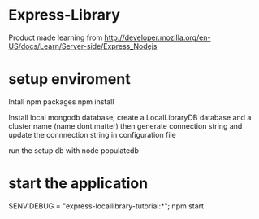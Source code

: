 # Express-Library
Product made learning from http://developer.mozilla.org/en-US/docs/Learn/Server-side/Express_Nodejs

# setup enviroment
Intall npm packages npm install

Install local mongodb database, create a LocalLibraryDB database and a cluster name (name dont matter) then generate connection string and update the connnection string in configuration file

run the setup db with node populatedb 

# start the application
$ENV:DEBUG = "express-locallibrary-tutorial:*"; npm start

